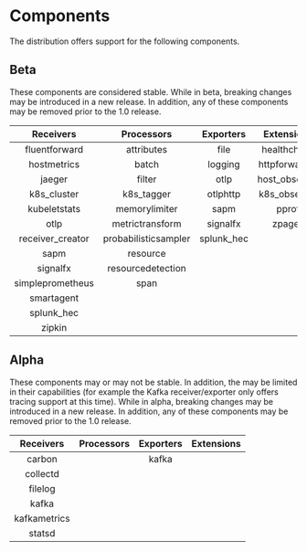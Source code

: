 # Components

The distribution offers support for the following components.

## Beta

These components are considered stable. While in beta, breaking changes may be
introduced in a new release. In addition, any of these components may be
removed prior to the 1.0 release.

| Receivers        | Processors           | Exporters  | Extensions    |
| :--------------: | :--------:           | :-------:  | :--------:    |
| fluentforward    | attributes           | file       | healthcheck   |
| hostmetrics      | batch                | logging    | httpforwarder |
| jaeger           | filter               | otlp       | host_observer |
| k8s_cluster      | k8s_tagger           | otlphttp   | k8s_observer  |
| kubeletstats     | memorylimiter        | sapm       | pprof         |
| otlp             | metrictransform      | signalfx   | zpages        |
| receiver_creator | probabilisticsampler | splunk_hec |               |
| sapm             | resource             |            |               |
| signalfx         | resourcedetection    |            |               |
| simpleprometheus | span                 |            |               |
| smartagent       |                      |            |               |
| splunk_hec       |                      |            |               |
| zipkin           |                      |            |               |

## Alpha

These components may or may not be stable. In addition, the may be limited in
their capabilities (for example the Kafka receiver/exporter only offers tracing
support at this time). While in alpha, breaking changes may be introduced in a
new release. In addition, any of these components may be removed prior to the
1.0 release.

| Receivers      | Processors | Exporters | Extensions |
| :-------:      | :--------: | :-------: | :--------: |
| carbon         |            | kafka     |            |
| collectd       |            |           |            |
| filelog        |            |           |            |
| kafka          |            |           |            |
| kafkametrics   |            |           |            |
| statsd         |            |           |            |
